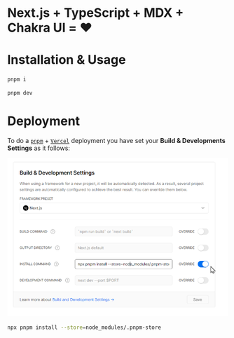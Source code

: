 # Next.js + TypeScript + MDX + Chakra UI = ❤️

# Installation & Usage

```bash
pnpm i
```

```bash
pnpm dev
```

# Deployment

To do a [`pnpm`](https://pnpm.io/) + [`Vercel`](https://vercel.com/) deployment you have set your __Build & Developments Settings__ as it follows:

![Vercel + PNPM Configuration](/public/vercel-pnpm.png) 

```bash
npx pnpm install --store=node_modules/.pnpm-store
```
